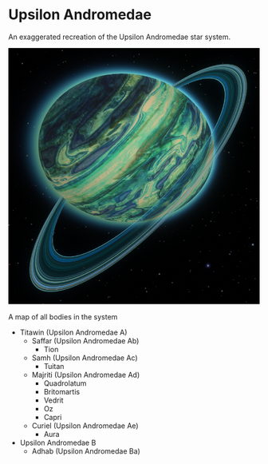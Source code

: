 # Upsilon Andromedae

An exaggerated recreation of the Upsilon Andromedae star system.

![Samh](https://raw.githubusercontent.com/MegaPiggy/UpsilonAndromedae/main/shipLogs/sprites/facts/SAMH_ENTRY.png)

A map of all bodies in the system

- Titawin (Upsilon Andromedae A)
  - Saffar (Upsilon Andromedae Ab)
    - Tion
  - Samh (Upsilon Andromedae Ac)
    - Tuitan
  - Majriti (Upsilon Andromedae Ad)
    - Quadrolatum
    - Britomartis
    - Vedrit
    - Oz
    - Capri
  - Curiel (Upsilon Andromedae Ae)
    - Aura
- Upsilon Andromedae B
  - Adhab (Upsilon Andromedae Ba)
